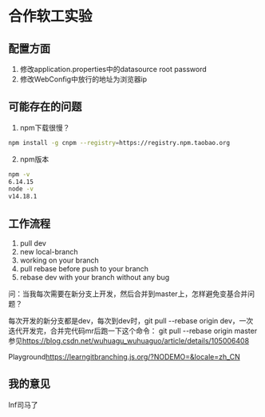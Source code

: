 # 合作软工实验

## 配置方面

1. 修改application.properties中的datasource root password
2. 修改WebConfig中放行的地址为浏览器ip

## 可能存在的问题

1. npm下载很慢？

```bash
npm install -g cnpm --registry=https://registry.npm.taobao.org
```

2. npm版本

```bash
npm -v
6.14.15
node -v
v14.18.1
```

## 工作流程
1. pull dev 
2. new local-branch
3. working on your branch
4. pull rebase before push to your branch
5. rebase dev with your branch without any bug

问：当我每次需要在新分支上开发，然后合并到master上，怎样避免变基合并问题？

每次开发的新分支都是dev，每次到dev时，git pull --rebase origin dev，一次迭代开发完，合并完代码mr后跑一下这个命令： git pull --rebase origin master
参见<https://blog.csdn.net/wuhuagu_wuhuaguo/article/details/105006408>

Playground<https://learngitbranching.js.org/?NODEMO=&locale=zh_CN>
## 我的意见

Inf司马了
